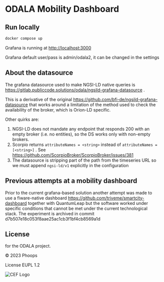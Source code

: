 # ODALA Mobility Dashboard

## Run locally

```sh
docker compose up
```

Grafana is running at <http://localhost:3000>

Grafana default user/pass is admin/odala2, it can be changed in the settings

## About the datasource

The grafana datasource used to make NGSI-LD native queries is
<https://gitlab.publiccode.solutions/odala/ngsild-grafana-datasource> .

This is a derivative of the original <https://github.com/bfi-de/ngsild-grafana-datasource>
that works around a limitation of the method used to check the availability of
the broker, which is  Orion-LD specific.

Other quirks are:

1. NGSI-LD does not mandate any endpoint that responds 200 with an empty broker
   (i.e. no entities), so the DS works only with non-empty brokers.
2. Scorpio returns `attributeNames = <string>` instead of
   `attributeNames = [<string>]` . See <https://github.com/ScorpioBroker/ScorpioBroker/issues/381>
3. The datasource is stripping part of the path from the timeseries URL so we
   must append `ngsi-ld/v1` explicitly in the configuration

## Previous attempts at a mobility dashboard

Prior to the current grafana-based solution another attempt was made to use a
fiware-native dashboard <https://github.com/triveme/smartcity-dashboard> together
with QuantumLeap but the software worked under specific conditions that cannot
be met under the current technological stack. The experiment is archived in
commit d7b507e18c053f8aae25ac1cb3f1bf4cb8569a1d

## License

for the ODALA project.

© 2023 Phoops

License EUPL 1.2

![CEF Logo](https://ec.europa.eu/inea/sites/default/files/ceflogos/en_horizontal_cef_logo_2.png)
